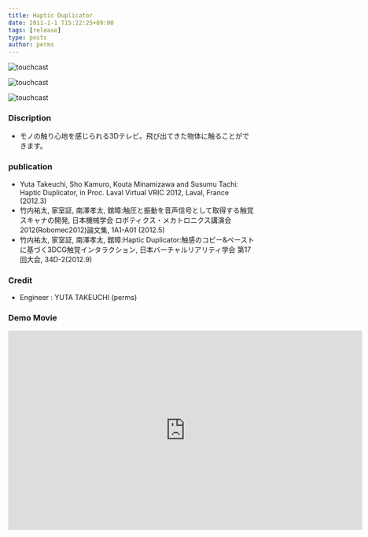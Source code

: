 ```yaml
---
title: Haptic Duplicator
date: 2011-1-1 T15:22:25+09:00
tags: [release]
type: posts
author: perms
---
```


![touchcast](/img/works/haptic_duplicator.png "haptic_duplicator")

![touchcast](/img/works/haptic_duplicator_2.png "haptic_duplicator")

![touchcast](/img/works/haptic_duplicator_3.png "haptic_duplicator")

### Discription
- モノの触り心地を感じられる3Dテレビ。飛び出てきた物体に触ることができます。

### publication
- Yuta Takeuchi, Sho Kamuro, Kouta Minamizawa and Susumu Tachi: Haptic Duplicator, in Proc. Laval Virtual VRIC 2012, Laval, France (2012.3)
- 竹内祐太, 家室証, 南澤孝太, 舘暲:触圧と振動を音声信号として取得する触覚スキャナの開発, 日本機械学会 ロボティクス・メカトロニクス講演会2012(Robomec2012)論文集, 1A1-A01 (2012.5)
- 竹内祐太, 家室証, 南澤孝太, 舘暲:Haptic Duplicator:触感のコピー&ペーストに基づく3DCG触覚インタラクション, 日本バーチャルリアリティ学会 第17回大会, 34D-2(2012.9)

### Credit
- Engineer : YUTA TAKEUCHI (perms)

### Demo Movie
<iframe width="720" height="405" src="https://www.youtube.com/embed/8mg0B9q1ivw" frameborder="0" gesture="media" allow="encrypted-media" allowfullscreen></iframe>
